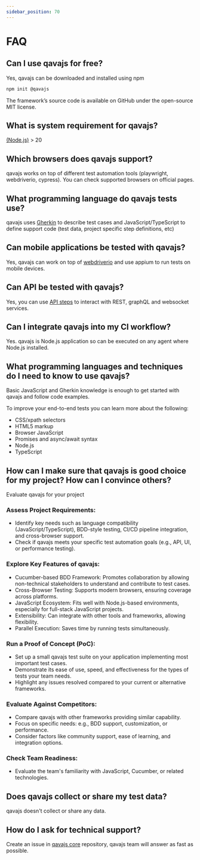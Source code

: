 ```yaml
---
sidebar_position: 70
---
```


# FAQ

## Can I use qavajs for free?
Yes, qavajs can be downloaded and installed using npm
```bash
npm init @qavajs
```
The framework’s source code is available on GitHub under the open-source MIT license.

## What is system requirement for qavajs?
[(Node.js)](https://nodejs.org/en) > 20

## Which browsers does qavajs support?
qavajs works on top of different test automation tools (playwright, webdriverio, cypress). 
You can check supported browsers on official pages.

## What programming language do qavajs tests use?
qavajs uses [Gherkin](https://cucumber.io/docs/gherkin/reference) to describe test cases 
and JavaScript/TypeScript to define support code (test data, project specific step definitions, etc)

## Can mobile applications be tested with qavajs?
Yes, qavajs can work on top of [webdriverio](Steps/wdio-v2.md) and use appium to run tests on mobile devices.

## Can API be tested with qavajs?
Yes, you can use [API steps](Steps/api-v2.md) to interact with REST, graphQL and websocket services.

## Can I integrate qavajs into my CI workflow?
Yes. qavajs is Node.js application so can be executed on any agent where Node.js installed.

## What programming languages and techniques do I need to know to use qavajs?
Basic JavaScript and Gherkin knowledge is enough to get started with qavajs and follow code examples.

To improve your end-to-end tests you can learn more about the following:

- CSS/xpath selectors
- HTML5 markup
- Browser JavaScript
- Promises and async/await syntax
- Node.js
- TypeScript

## How can I make sure that qavajs is good choice for my project? How can I convince others?
Evaluate qavajs for your project
### Assess Project Requirements:

- Identify key needs such as language compatibility (JavaScript/TypeScript), BDD-style testing, CI/CD pipeline integration, and cross-browser support.
- Check if qavajs meets your specific test automation goals (e.g., API, UI, or performance testing).

### Explore Key Features of qavajs:

- Cucumber-based BDD Framework: Promotes collaboration by allowing non-technical stakeholders to understand and contribute to test cases.
- Cross-Browser Testing: Supports modern browsers, ensuring coverage across platforms.
- JavaScript Ecosystem: Fits well with Node.js-based environments, especially for full-stack JavaScript projects.
- Extensibility: Can integrate with other tools and frameworks, allowing flexibility.
- Parallel Execution: Saves time by running tests simultaneously.
### Run a Proof of Concept (PoC):

- Set up a small qavajs test suite on your application implementing most important test cases.
- Demonstrate its ease of use, speed, and effectiveness for the types of tests your team needs.
- Highlight any issues resolved compared to your current or alternative frameworks.

### Evaluate Against Competitors:

- Compare qavajs with other frameworks providing similar capability.
- Focus on specific needs: e.g., BDD support, customization, or performance.
- Consider factors like community support, ease of learning, and integration options.

### Check Team Readiness:
- Evaluate the team's familiarity with JavaScript, Cucumber, or related technologies.

## Does qavajs collect or share my test data?
qavajs doesn't collect or share any data.

## How do I ask for technical support?
Create an issue in [qavajs core](https://github.com/qavajs/core/issues) repository, qavajs team will answer as fast as possible.